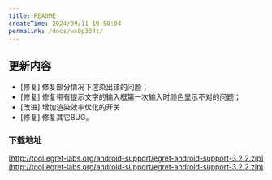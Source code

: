 ```yaml
---
title: README
createTime: 2024/09/11 10:50:04
permalink: /docs/wx0p334t/
---
```

## 更新内容

* [修复] 修复部分情况下渲染出错的问题；
* [修复] 修复带有提示文字的输入框第一次输入时颜色显示不对的问题；
* [改进] 增加渲染效率优化的开关
* [修复] 修复其它BUG。

### 下载地址

[http://tool.egret-labs.org/android-support/egret-android-support-3.2.2.zip](http://tool.egret-labs.org/android-support/egret-android-support-3.2.2.zip)